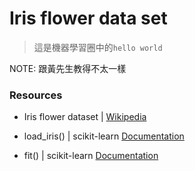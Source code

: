 # Iris flower data set

> 這是機器學習圈中的`hello world`

NOTE: 跟黃先生教得不太一樣

### Resources

- Iris flower dataset | [Wikipedia](https://en.wikipedia.org/wiki/Iris_flower_data_set)
- load_iris() | scikit-learn [Documentation](http://scikit-learn.org/stable/modules/generated/sklearn.datasets.load_iris.html#sklearn.datasets.load_iris)

- fit() | scikit-learn [Documentation](http://scikit-learn.org/stable/modules/generated/sklearn.tree.DecisionTreeClassifier.html#sklearn.tree.DecisionTreeClassifier.fit)